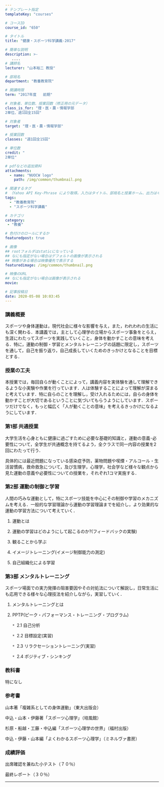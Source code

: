 ```yaml
---
# テンプレート指定
templateKey: "courses"

# コースID
course_id: "650"

# タイトル
title: "健康・スポーツ科学講義-2017"

# 簡単な説明
description: >-
   ....
# 講師名
lecturer: "山本裕二 教授"

# 部局名
department: "教養教育院"

# 開講時限
term: "2017年度	前期"

# 対象者、単位数、授業回数（修正用の元データ）
class_is_for: "理・医・農・情報学部
2単位、週1回全15回"

# 対象者
target: "理・医・農・情報学部"

# 授業回数
classes: "週1回全15回"

# 単位数
credit: "
2単位"

# pdfなどの追加資料
attachments:
  - name: "NUOCW logo" 
    path: /img/common/thumbnail.png

# 関連するタグ
# （Yahoo API Key-Phrase により取得。入力はタイトル、部局名と授業ホーム、出力はキーフレーズ（tags））
tags:
  - "教養教育院"
  - "スポーツ科学講義"

# カテゴリ
category:
 - "教養"

# 色付けのロールにするか
featuredpost: true

# 画像
## rootフォルダはstaticになっている
## なにも指定がない場合はデフォルトの画像が表示される
## 映像がある場合は映像優先で表示する
featuredimage: /img/common/thumbnail.png

# 映像のURL
## なにも指定がない場合は画像が表示される
movie: 

# 記事投稿日
date: 2020-05-08 10:03:45
---
```


### 講義概要
スポーツや身体運動は，現代社会に様々な影響を与え，また，われわれの生活にも深く関わる．本講義では，主として心理学の立場からスポーツ事象をとらえ，生涯にわたってスポーツを実践していくこと，身体を動かすことの意味を考える．特に，運動の制御・学習とメンタルトレーニングの話題に限定し，スポーツを通して，自己を振り返り，自己成長していくためのきっかけとなることを目標とする．


### 授業の工夫
本授業では，毎回自らが動くことによって，講義内容を実体験を通して理解できるような小実験や作業を行っています．人は体験することによって理解が深まると考えています．特に自らのことを理解し，受け入れるためには，自らの身体を動かすことが大切であるということに気づいてもらうようにしています．スポーツだけでなく，もっと幅広く「人が動くことの意味」を考えるきっかけになるようにしています．







### 第1部 共通授業
  大学生活を心身ともに健康に過ごすために必要な基礎的知識と，運動の意義･必要性について，全学生が共通概念を持てるよう，全クラスで同一内容の授業を2回にわたって行う．
	
  具体的には最近問題になっている感染症予防，薬物問題や喫煙・アルコール・生活習慣病，救命救急について，及び生理学，心理学，社会学など様々な観点から見た運動の意義や必要性についての授業を，それぞれ1コマ実施する．
	
### 第2部 運動の制御と学習
  人間の巧みな運動として，特にスポーツ技能を中心にその制御や学習のメカニズムを考える．一般的な学習理論から運動の学習理論までを紹介し，より効果的な運動の学習方法について考えていく．
	
1. 運動とは

2. 運動の学習はどのようにして起こるのか?(フィードバックの実験)

3. 観ることから学ぶ

4. イメージトレーニング(イメージ制御能力の測定)

5. 自己組織化による学習
 
### 第3部 メンタルトレーニング
  スポーツ場面での実力発揮の阻害要因やその対処法について解説し，日常生活にも応用できる様々な心理技法を紹介しながら，実習していく．
	
1. メンタルトレーニングとは

2. PPTP(ピーク・パフォーマンス・トレーニング・プログラム)

     `* `2.1 自己分析
		 
     `* `2.2 目標設定(実習)
		 
     `* `2.3 リラクセーショントレーニング(実習)
		 
     `* `2.4 ポジティブ・シンキング
		 
### 教科書
特になし

### 参考書
<p>山本著「複雑系としての身体運動」（東大出版会）</p>
<p>中込・山本・伊藤著「スポーツ心理学」（培風館）</p>
<p>杉原・船越・工藤・中込編「スポーツ心理学の世界」（福村出版）</p>
<p>中込・伊藤・山本編「よくわかるスポーツ心理学」（ミネルヴァ書房）</p>











### 成績評価

<p>出席確認を兼ねた小テスト（７０％）</p>
<p>最終レポート（３０％）</p>






-----